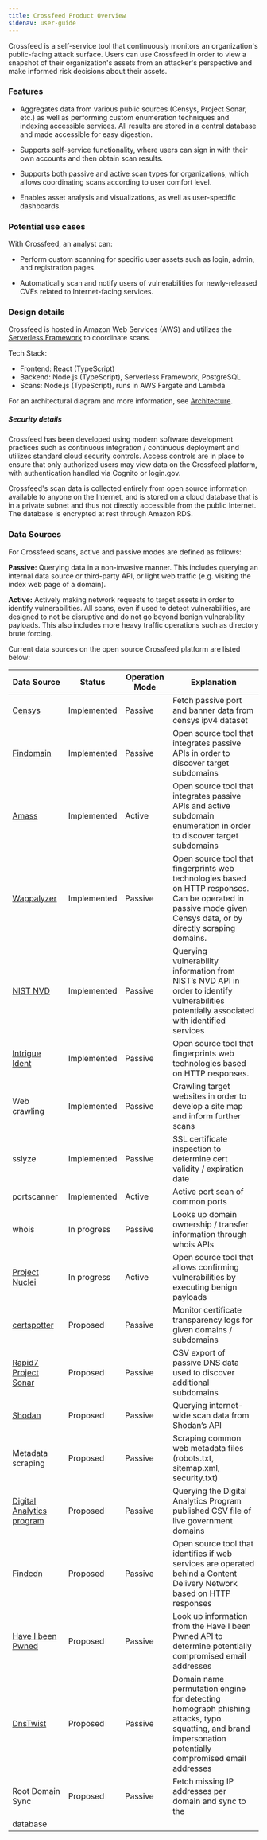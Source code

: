 ```yaml
---
title: Crossfeed Product Overview
sidenav: user-guide
---
```


Crossfeed is a self-service tool that continuously monitors an organization's public-facing attack surface. Users can use Crossfeed in order to view a snapshot of their organization's assets from an attacker's perspective and make informed risk decisions about their assets.

### Features

- Aggregates data from various public sources (Censys, Project Sonar, etc.) as well as performing custom enumeration techniques and indexing accessible services. All results are stored in a central database and made accessible for easy digestion.

- Supports self-service functionality, where users can sign in with their own accounts and then obtain scan results.

- Supports both passive and active scan types for organizations, which allows coordinating scans according to user comfort level.

- Enables asset analysis and visualizations, as well as user-specific dashboards.

### Potential use cases

With Crossfeed, an analyst can:

- Perform custom scanning for specific user assets such as login, admin, and registration pages.

- Automatically scan and notify users of vulnerabilities for newly-released CVEs related to Internet-facing services.

### Design details

Crossfeed is hosted in Amazon Web Services (AWS) and utilizes the [Serverless Framework](https://www.serverless.com/) to coordinate scans.

Tech Stack:

- Frontend: React (TypeScript)
- Backend: Node.js (TypeScript), Serverless Framework, PostgreSQL
- Scans: Node.js (TypeScript), runs in AWS Fargate and Lambda

For an architectural diagram and more information, see [Architecture](/dev/architecture/).

##### Security details

Crossfeed has been developed using modern software development practices such as continuous integration / continuous deployment and utilizes standard cloud security controls. Access controls are in place to ensure that only authorized users may view data on the Crossfeed platform, with authentication handled via Cognito or login.gov.

Crossfeed's scan data is collected entirely from open source information available to anyone on the Internet, and is stored on a cloud database that is in a private subnet and thus not directly accessible from the public Internet. The database is encrypted at rest through Amazon RDS.

### Data Sources

For Crossfeed scans, active and passive modes are defined as follows:

**Passive:** Querying data in a non-invasive manner. This includes querying an internal data source or third-party API, or light web traffic (e.g. visiting the index web page of a domain).

**Active:** Actively making network requests to target assets in order to identify vulnerabilities. All scans, even if used to detect vulnerabilities, are designed to not be disruptive and do not go beyond benign vulnerability payloads. This also includes more heavy traffic operations such as directory brute forcing.

Current data sources on the open source Crossfeed platform are listed below:

| Data Source                                                            | Status      | Operation Mode | Explanation                                                                                                                                                      |
| ---------------------------------------------------------------------- | ----------- | -------------- | ---------------------------------------------------------------------------------------------------------------------------------------------------------------- |
| [Censys](https://censys.io/)                                           | Implemented | Passive        | Fetch passive port and banner data from censys ipv4 dataset                                                                                                      |
| [Findomain](https://github.com/Findomain/Findomain)                    | Implemented | Passive        | Open source tool that integrates passive APIs in order to discover target subdomains                                                                             |
| [Amass](https://github.com/OWASP/Amass)                                | Implemented | Active         | Open source tool that integrates passive APIs and active subdomain enumeration in order to discover target subdomains                                            |
| [Wappalyzer](https://github.com/AliasIO/wappalyzer)                    | Implemented | Passive        | Open source tool that fingerprints web technologies based on HTTP responses. Can be operated in passive mode given Censys data, or by directly scraping domains. |
| [NIST NVD](https://nvd.nist.gov/vuln/data-feeds)                       | Implemented | Passive        | Querying vulnerability information from NIST’s NVD API in order to identify vulnerabilities potentially associated with identified services                      |
| [Intrigue Ident](https://github.com/intrigueio/intrigue-ident/)        | Implemented | Passive        | Open source tool that fingerprints web technologies based on HTTP responses.                                                                                     |
| Web crawling                                                           | Implemented | Passive        | Crawling target websites in order to develop a site map and inform further scans                                                                                 |
| sslyze                                                                 | Implemented | Passive        | SSL certificate inspection to determine cert validity / expiration date                                                                                          |
| portscanner                                                            | Implemented | Active         | Active port scan of common ports                                                                                                                                 |
| whois                                                                  | In progress | Passive        | Looks up domain ownership / transfer information through whois APIs                                                                                              |
| [Project Nuclei](https://github.com/projectdiscovery/nuclei)           | In progress | Active         | Open source tool that allows confirming vulnerabilities by executing benign payloads                                                                             |
| [certspotter](https://github.com/SSLMate/certspotter)                  | Proposed    | Passive        | Monitor certificate transparency logs for given domains / subdomains                                                                                             |
| [Rapid7 Project Sonar](https://www.rapid7.com/research/project-sonar/) | Proposed    | Passive        | CSV export of passive DNS data used to discover additional subdomains                                                                                            |
| [Shodan](https://www.shodan.io/)                                       | Proposed    | Passive        | Querying internet-wide scan data from Shodan’s API                                                                                                               |
| Metadata scraping                                                      | Proposed    | Passive        | Scraping common web metadata files (robots.txt, sitemap.xml, security.txt)                                                                                       |
| [Digital Analytics program](https://digital.gov/guides/dap/)           | Proposed    | Passive        | Querying the Digital Analytics Program published CSV file of live government domains                                                                             |
| [Findcdn](https://github.com/cisagov/findcdn)                          | Proposed    | Passive        | Open source tool that identifies if web services are operated behind a Content Delivery Network based on HTTP responses                                          |
| [Have I been Pwned](https://haveibeenpwned.com/)                       | Proposed    | Passive        | Look up information from the Have I been Pwned API to determine potentially compromised email addresses                                                          |
| [DnsTwist](https://github.com/elceef/dnstwist)                         | Proposed    | Passive        | Domain name permutation engine for detecting homograph phishing attacks, typo squatting, and brand impersonation potentially compromised email addresses         |
| Root Domain Sync                                                       | Proposed    | Passive        | Fetch missing IP addresses per domain and sync to the                                                                                                            |
| database                                                               |
